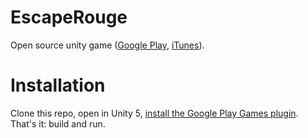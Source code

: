 # EscapeRouge
Open source unity game ([Google Play](https://play.google.com/store/apps/details?id=com.agorite.escaperouge), [iTunes](https://itunes.apple.com/us/app/escape-rouge/id899501734?ls=1&mt=8)).

# Installation

Clone this repo, open in Unity 5, [install the Google Play Games plugin](https://github.com/playgameservices/play-games-plugin-for-unity#plugin-installation). That's it: build and run.

